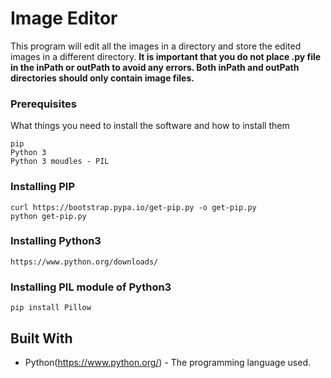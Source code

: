 # Image Editor
This program will edit all the images in a directory and store the edited images in a different directory.
**It is important that you do not place .py file in the inPath or outPath to avoid any errors. Both inPath and outPath directories should only contain image files.**

### Prerequisites
What things you need to install the software and how to install them
```
pip
Python 3
Python 3 moudles - PIL
```
### Installing PIP
```
curl https://bootstrap.pypa.io/get-pip.py -o get-pip.py
python get-pip.py
```
### Installing Python3
```
https://www.python.org/downloads/
```
### Installing PIL module of Python3
```
pip install Pillow
```
## Built With
* Python(https://www.python.org/) - The programming language used.
